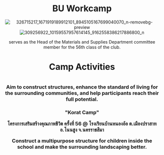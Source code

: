 <div align="center">
  <h1>BU Workcamp</h1>

  ![326715217_1671919189912101_8945105167699040070_n-removebg-preview](https://github.com/SuNnY54569/BU-workcamp/assets/87000150/3995ebb0-a07c-4a90-a6c1-80b69bf03812)
  ![309256922_10159557957614145_9162558386217886800_n](https://github.com/SuNnY54569/BU-workcamp/assets/87000150/b1639d60-2829-4001-a973-f5d4d2021c94)

  serves as the Head of the Materials and Supplies Department committee member for the 56th class of the club.

  <h1>Camp Activities<h1>
    
  <h3>Aim to construct structures, enhance the standard of living for the surrounding communities, and help participants reach their full potential.<h3>

  <h3>"Korat Camp"

  โครงการเสริมสร้างคุณภาพชีวิต ครั้งที่ 56 @ โรงเรียนบ้านหนองอ้อ ต.เมืองปราสาท อ.โนนสูง จ.นครราชสีมา

  Construct a multipurpose structure for children inside the school and make the surrounding landscaping better.

  

  
    
</div>
